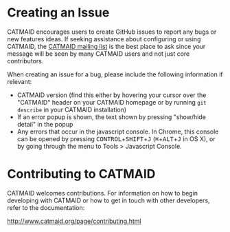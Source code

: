 # Creating an Issue

CATMAID encourages users to create GitHub issues to report any bugs or new
features ideas. If seeking assistance about configuring or using CATMAID, the
[CATMAID mailing list](https://groups.google.com/forum/#!forum/catmaid) is the
best place to ask since your message will be seen by many CATMAID users and not
just core contributors.

When creating an issue for a bug, please include the following information if
relevant:

- CATMAID version (find this either by hovering your cursor over the "CATMAID"
  header on your CATMAID homepage or by running `git describe` in your CATMAID
  installation)
- If an error popup is shown, the text shown by pressing "show/hide detail" in
  the popup
- Any errors that occur in the javascript console. In Chrome, this console can
  be opened by pressing <kbd>CONTROL</kbd>+<kbd>SHIFT</kbd>+<kbd>J</kbd>
  (<kbd>&#8984;</kbd>+<kbd>ALT</kbd>+<kbd>J</kbd> in OS X), or by going
  through the menu to Tools > Javascript Console.

# Contributing to CATMAID

CATMAID welcomes contributions. For information on how to begin developing with
CATMAID or how to get in touch with other developers, refer to the documentation:

http://www.catmaid.org/page/contributing.html
